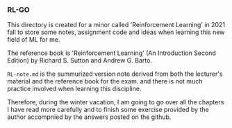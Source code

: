 ### RL-GO
This directory is created for a minor called 'Reinforcement Learning' in 2021 fall to store some notes, assignment code and ideas when learning this new field of ML for me.

The reference book is 'Reinforcement Learning' (An Introduction Second Edition) by Richard S. Sutton and Andrew G. Barto. 

`RL-note.md` is the summurized version note derived from both the lecturer's material and the reference book for the exam. 
and there is not much practice involved when learning this discipline.

Therefore, during the winter vacation, I am going to go over all the chapters I have read more carefully and to finish some exercise provided by the author accompnied by the 
answers posted on the github.

